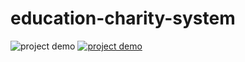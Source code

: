 # education-charity-system

![project demo]()
[![project demo](https://share.gifyoutube.com/KzB6Gb.gif)](https://youtu.be/CusrMrEHm1I)
